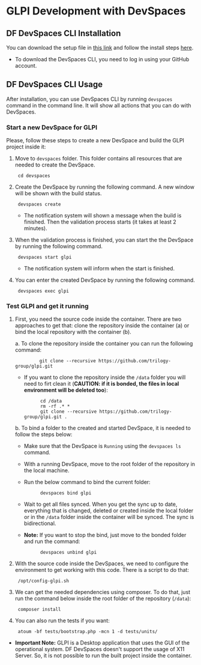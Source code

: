 # GLPI Development with DevSpaces 

## DF DevSpaces CLI Installation

You can download the setup file in [this link](https://www.devspaces.io/devspaces/download) and follow the install steps [here](https://support.devspaces.io/article/22-devspaces-client-installation).

* To download the DevSpaces CLI, you need to log in using your GitHub account.

## DF DevSpaces CLI Usage

After installation, you can use DevSpaces CLI by running `devspaces` command in the command line. It will show all actions that you can do with DevSpaces.

### Start a new DevSpace for GLPI

Please, follow these steps to create a new DevSpace and build the GLPI project inside it:

1. Move to `devspaces` folder. This folder contains all resources that are needed to create the DevSpace.

        cd devspaces

1. Create the DevSpace by running the following command. A new window will be shown with the build status.

        devspaces create
    
    * The notification system will shown a message when the build is finished. Then the validation process starts (it takes at least 2 minutes).

1. When the validation process is finished, you can start the the DevSpace by running the following command. 

        devspaces start glpi

    * The notification system will inform when the start is finished.

1. You can enter the created DevSpace by running the following command. 

        devspaces exec glpi

### Test GLPI and get it running

1. First, you need the source code inside the container. There are two approaches to get that: clone the repository inside the container (a) or bind the local repository with the container (b). 

    a. To clone the repository inside the container you can run the following command:

                git clone --recursive https://github.com/trilogy-group/glpi.git

    * If you want to clone the repository inside the `/data` folder you will need to firt clean it (**CAUTION: if it is bonded, the files in local environment will be deleted too**):

                cd /data
                rm -rf .* *
                git clone --recursive https://github.com/trilogy-group/glpi.git .

    b. To bind a folder to the created and started DevSpace, it is needed to follow the steps below:

    * Make sure that the DevSpace is `Running` using the `devspaces ls` command.
    * With a running DevSpace, move to the root folder of the repository in the local machine.
    * Run the below command to bind the current folder:

                devspaces bind glpi

    * Wait to get all files synced. When you get the sync up to date, everything that is changed, deleted or created inside the local folder or in the `/data` folder inside the container will be synced. The sync is bidirectional. 
    * **Note:** If you want to stop the bind, just move to the bonded folder and run the command:

                devspaces unbind glpi

1. With the source code inside the DevSpaces, we need to configure the environment to get working with this code. There is a script to do that:

        /opt/config-glpi.sh

1. We can get the needed dependencies using composer. To do that, just run the command below inside the root folder of the repository (`/data`):

        composer install

1. You can also run the tests if you want:

        atoum -bf tests/bootstrap.php -mcn 1 -d tests/units/

* **Important Note:** GLPI is a Desktop application that uses the GUI of the operational system. DF DevSpaces doesn't support the usage of X11 Server. So, it is not possible to run the built project inside the container.
